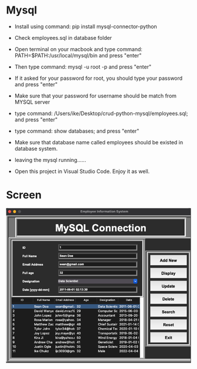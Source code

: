 # Mysql
- Install using command: pip install mysql-connector-python
- Check employees.sql in database folder
- Open terminal on your macbook and type command: PATH=$PATH:/usr/local/mysql/bin and press "enter"
- Then type command: mysql -u root -p and press "enter"
- If it asked for your password for root, you should type your password and press "enter"
- Make sure that your password for username should be match from MYSQL server
- type command: /Users/ike/Desktop/crud-python-mysql/employees.sql; and press "enter"
- type command: show databases; and press "enter"
- Make sure that database name called employees should be existed in database system.
- leaving the mysql running......

- Open this project in Visual Studio Code. Enjoy it as well. 
# Screen
![Screenshot](https://github.com/ijc3093/crud-python-mysql_GUI/blob/master/images/Screen.png)
